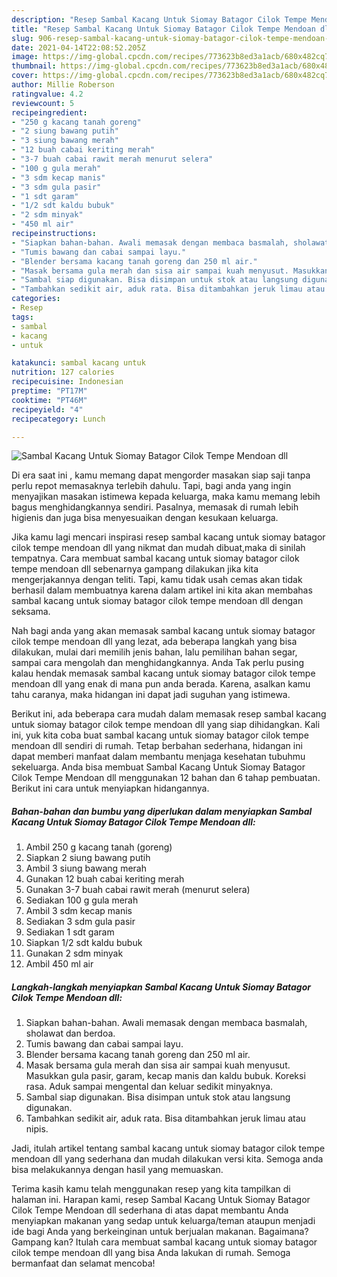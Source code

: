 ```yaml
---
description: "Resep Sambal Kacang Untuk Siomay Batagor Cilok Tempe Mendoan dll yang enak dan Mudah Dibuat"
title: "Resep Sambal Kacang Untuk Siomay Batagor Cilok Tempe Mendoan dll yang enak dan Mudah Dibuat"
slug: 906-resep-sambal-kacang-untuk-siomay-batagor-cilok-tempe-mendoan-dll-yang-enak-dan-mudah-dibuat
date: 2021-04-14T22:08:52.205Z
image: https://img-global.cpcdn.com/recipes/773623b8ed3a1acb/680x482cq70/sambal-kacang-untuk-siomay-batagor-cilok-tempe-mendoan-dll-foto-resep-utama.jpg
thumbnail: https://img-global.cpcdn.com/recipes/773623b8ed3a1acb/680x482cq70/sambal-kacang-untuk-siomay-batagor-cilok-tempe-mendoan-dll-foto-resep-utama.jpg
cover: https://img-global.cpcdn.com/recipes/773623b8ed3a1acb/680x482cq70/sambal-kacang-untuk-siomay-batagor-cilok-tempe-mendoan-dll-foto-resep-utama.jpg
author: Millie Roberson
ratingvalue: 4.2
reviewcount: 5
recipeingredient:
- "250 g kacang tanah goreng"
- "2 siung bawang putih"
- "3 siung bawang merah"
- "12 buah cabai keriting merah"
- "3-7 buah cabai rawit merah menurut selera"
- "100 g gula merah"
- "3 sdm kecap manis"
- "3 sdm gula pasir"
- "1 sdt garam"
- "1/2 sdt kaldu bubuk"
- "2 sdm minyak"
- "450 ml air"
recipeinstructions:
- "Siapkan bahan-bahan. Awali memasak dengan membaca basmalah, sholawat dan berdoa."
- "Tumis bawang dan cabai sampai layu."
- "Blender bersama kacang tanah goreng dan 250 ml air."
- "Masak bersama gula merah dan sisa air sampai kuah menyusut. Masukkan gula pasir, garam, kecap manis dan kaldu bubuk. Koreksi rasa. Aduk sampai mengental dan keluar sedikit minyaknya."
- "Sambal siap digunakan. Bisa disimpan untuk stok atau langsung digunakan."
- "Tambahkan sedikit air, aduk rata. Bisa ditambahkan jeruk limau atau nipis."
categories:
- Resep
tags:
- sambal
- kacang
- untuk

katakunci: sambal kacang untuk 
nutrition: 127 calories
recipecuisine: Indonesian
preptime: "PT17M"
cooktime: "PT46M"
recipeyield: "4"
recipecategory: Lunch

---
```



![Sambal Kacang Untuk Siomay Batagor Cilok Tempe Mendoan dll](https://img-global.cpcdn.com/recipes/773623b8ed3a1acb/680x482cq70/sambal-kacang-untuk-siomay-batagor-cilok-tempe-mendoan-dll-foto-resep-utama.jpg)

Di era  saat ini , kamu memang dapat mengorder masakan siap saji tanpa perlu repot memasaknya terlebih dahulu. Tapi, bagi anda yang ingin menyajikan masakan istimewa kepada keluarga, maka kamu memang lebih bagus menghidangkannya sendiri. Pasalnya, memasak di rumah lebih higienis dan juga bisa menyesuaikan dengan kesukaan keluarga.

Jika kamu lagi mencari inspirasi resep sambal kacang untuk siomay batagor cilok tempe mendoan dll yang nikmat dan mudah dibuat,maka di sinilah tempatnya. Cara membuat sambal kacang untuk siomay batagor cilok tempe mendoan dll  sebenarnya gampang dilakukan jika kita mengerjakannya dengan teliti. Tapi, kamu tidak usah cemas akan tidak berhasil dalam membuatnya 
karena dalam artikel ini kita akan membahas sambal kacang untuk siomay batagor cilok tempe mendoan dll dengan seksama.  



Nah bagi anda yang akan memasak sambal kacang untuk siomay batagor cilok tempe mendoan dll yang lezat, ada beberapa langkah yang bisa dilakukan, mulai dari memilih jenis bahan, lalu pemilihan bahan segar, sampai cara mengolah dan menghidangkannya. Anda Tak perlu pusing kalau hendak memasak sambal kacang untuk siomay batagor cilok tempe mendoan dll yang enak di mana pun anda berada. Karena, asalkan kamu  tahu caranya, maka hidangan ini dapat jadi suguhan yang istimewa.

Berikut ini, ada beberapa cara mudah dalam memasak resep sambal kacang untuk siomay batagor cilok tempe mendoan dll yang siap dihidangkan. Kali ini, yuk kita coba buat sambal kacang untuk siomay batagor cilok tempe mendoan dll sendiri di rumah. Tetap berbahan sederhana, hidangan ini dapat memberi manfaat dalam membantu menjaga kesehatan tubuhmu sekeluarga. Anda bisa membuat Sambal Kacang Untuk Siomay Batagor Cilok Tempe Mendoan dll menggunakan 12 bahan dan 6 tahap pembuatan. Berikut ini cara untuk menyiapkan hidangannya.

<!--inarticleads1-->

##### Bahan-bahan dan bumbu yang diperlukan dalam menyiapkan Sambal Kacang Untuk Siomay Batagor Cilok Tempe Mendoan dll:

1. Ambil 250 g kacang tanah (goreng)
1. Siapkan 2 siung bawang putih
1. Ambil 3 siung bawang merah
1. Gunakan 12 buah cabai keriting merah
1. Gunakan 3-7 buah cabai rawit merah (menurut selera)
1. Sediakan 100 g gula merah
1. Ambil 3 sdm kecap manis
1. Sediakan 3 sdm gula pasir
1. Sediakan 1 sdt garam
1. Siapkan 1/2 sdt kaldu bubuk
1. Gunakan 2 sdm minyak
1. Ambil 450 ml air




<!--inarticleads2-->

##### Langkah-langkah menyiapkan Sambal Kacang Untuk Siomay Batagor Cilok Tempe Mendoan dll:

1. Siapkan bahan-bahan. Awali memasak dengan membaca basmalah, sholawat dan berdoa.
1. Tumis bawang dan cabai sampai layu.
1. Blender bersama kacang tanah goreng dan 250 ml air.
1. Masak bersama gula merah dan sisa air sampai kuah menyusut. Masukkan gula pasir, garam, kecap manis dan kaldu bubuk. Koreksi rasa. Aduk sampai mengental dan keluar sedikit minyaknya.
1. Sambal siap digunakan. Bisa disimpan untuk stok atau langsung digunakan.
1. Tambahkan sedikit air, aduk rata. Bisa ditambahkan jeruk limau atau nipis.




Jadi, itulah artikel tentang  sambal kacang untuk siomay batagor cilok tempe mendoan dll  yang sederhana dan mudah dilakukan versi kita. Semoga anda bisa melakukannya dengan hasil yang memuaskan. 

Terima kasih kamu telah menggunakan resep yang kita tampilkan di halaman ini. Harapan kami, resep  Sambal Kacang Untuk Siomay Batagor Cilok Tempe Mendoan dll sederhana di atas dapat membantu Anda menyiapkan makanan yang sedap untuk keluarga/teman ataupun menjadi ide bagi Anda yang berkeinginan untuk berjualan makanan. Bagaimana? Gampang kan? Itulah cara membuat sambal kacang untuk siomay batagor cilok tempe mendoan dll yang bisa Anda lakukan di rumah. Semoga bermanfaat dan selamat mencoba!

